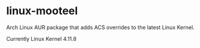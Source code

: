 # linux-mooteel
Arch Linux AUR package that adds ACS overrides to the latest Linux Kernel.

Currently Linux Kernel 4.11.8

